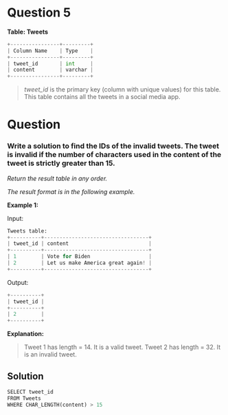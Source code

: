 # Question 5


**Table: Tweets**

```python
+----------------+---------+
| Column Name    | Type    |
+----------------+---------+
| tweet_id       | int     |
| content        | varchar |
+----------------+---------+
```

>*tweet_id* is the primary key (column with unique values) for this table.
This table contains all the tweets in a social media app.

# Question
 

### Write a solution to find the IDs of the invalid tweets. The tweet is invalid if the number of characters used in the content of the tweet is strictly greater than 15.

*Return the result table in any order.* 

*The result format is in the following example.*

 

**Example 1:**

Input: 
```python
Tweets table:
+----------+----------------------------------+
| tweet_id | content                          |
+----------+----------------------------------+
| 1        | Vote for Biden                   |
| 2        | Let us make America great again! |
+----------+----------------------------------+
```
Output: 
```python
+----------+
| tweet_id |
+----------+
| 2        |
+----------+
```

**Explanation:**

>Tweet 1 has length = 14. It is a valid tweet.
Tweet 2 has length = 32. It is an invalid tweet.

## Solution 

```python
SELECT tweet_id
FROM Tweets
WHERE CHAR_LENGTH(content) > 15
```